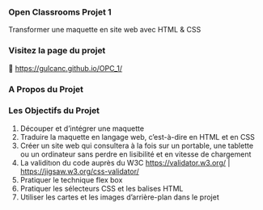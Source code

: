  
### Open Classrooms Projet 1

Transformer une maquette en site web avec HTML & CSS

### Visitez la page du projet
🔗 https://gulcanc.github.io/OPC_1/

### A Propos du Projet

### Les Objectifs du Projet

1. Découper et d’intégrer une maquette 
2. Traduire la maquette en langage web, c’est-à-dire en HTML et en CSS
3. Créer un site web qui consultera à la fois sur un portable, une tablette ou un ordinateur sans perdre en lisibilité et en vitesse de chargement
4. La validitıon du code auprès du W3C https://validator.w3.org/ | https://jigsaw.w3.org/css-validator/
5. Pratiquer le technique flex box
6. Pratiquer les sélecteurs CSS et les balises HTML
7. Utiliser les cartes et les images d’arrière-plan dans le projet









